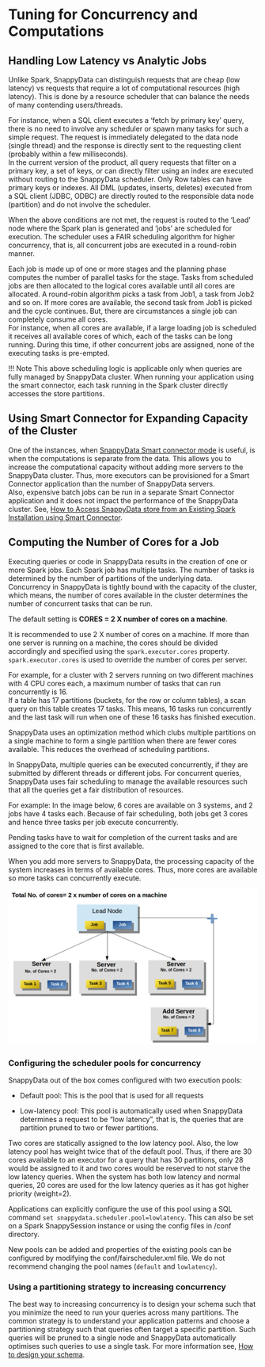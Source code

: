 # Tuning for Concurrency and Computations

## Handling Low Latency vs Analytic Jobs
Unlike Spark, SnappyData can distinguish requests that are cheap (low latency) vs requests that require a lot of computational resources (high latency). This is done by a resource scheduler that can balance the needs of many contending users/threads.

For instance, when a SQL client executes a ‘fetch by primary key’ query, there is no need to involve any scheduler or spawn many tasks for such a simple request. The request is immediately delegated to the data node (single thread) and the response is directly sent to the requesting client (probably within a few milliseconds). </br>
In the current version of the product, all query requests that filter on a primary key, a set of keys, or can directly filter using an index are executed without routing to the SnappyData scheduler. Only Row tables can have primary keys or indexes. All DML (updates, inserts, deletes) executed from a SQL client (JDBC, ODBC) are directly routed to the responsible data node (partition) and do not involve the scheduler.

When the above conditions are not met, the request is routed to the ‘Lead’ node where the Spark plan is generated and ‘jobs’ are scheduled for execution. The scheduler uses a FAIR scheduling algorithm for higher concurrency, that is, all concurrent jobs are executed in a round-robin manner.

Each job is made up of one or more stages and the planning phase computes the number of  parallel tasks for the stage. Tasks from scheduled jobs are then allocated to the logical cores available until all cores are allocated. 
A round-robin algorithm picks a task from Job1, a task from Job2 and so on. If more cores are available, the second task from Job1 is picked and the cycle continues. But, there are circumstances a single job can completely consume all cores.</br>
For instance, when all cores are available, if a large loading job is scheduled it receives all available cores of which, each of the tasks can be long running. During this time, if other concurrent jobs are assigned, none of the executing tasks is pre-empted.

!!! Note 
	This above scheduling logic is applicable only when queries are fully managed by SnappyData cluster. When running your application using the smart connector, each task running in the Spark cluster directly accesses the store partitions.

## Using Smart Connector for Expanding Capacity of the Cluster

One of the instances, when [SnappyData Smart connector mode](../affinity_modes/connector_mode.md) is useful, is when the computations is separate from the data. This allows  you to increase the computational capacity without adding more servers to the SnappyData cluster. Thus, more executors can be provisioned for a Smart Connector application than the number of SnappyData servers. 
<br>Also, expensive batch jobs can be run in a separate Smart Connector application and it does not impact the performance of the SnappyData cluster. See, [How to Access SnappyData store from an Existing Spark Installation using Smart Connector](../howto/spark_installation_using_smart_connector.md).

## Computing the Number of Cores for a Job

Executing queries or code in SnappyData results in the creation of one or more Spark jobs. Each Spark job has multiple tasks. The number of tasks is determined by the number of partitions of the underlying data.</br>
Concurrency in SnappyData is tightly bound with the capacity of the cluster, which means, the number of cores available in the cluster determines the number of concurrent tasks that can be run.

The default setting is **CORES = 2 X number of cores on a machine**.

It is recommended to use 2 X number of cores on a machine. If more than one server is running on a machine, the cores should be divided accordingly and specified using the `spark.executor.cores` property.
`spark.executor.cores` is used to override the number of cores per server.

For example, for a cluster with 2 servers running on two different machines with  4 CPU cores each, a maximum number of tasks that can run concurrently is 16. </br> 
If a table has 17 partitions (buckets, for the row or column tables), a scan query on this table creates 17 tasks. This means, 16 tasks run concurrently and the last task will run when one of these 16 tasks has finished execution.

SnappyData uses an optimization method which clubs multiple partitions on a single machine to form a single partition when there are fewer cores available. This reduces the overhead of scheduling partitions. 

In SnappyData, multiple queries can be executed concurrently, if they are submitted by different threads or different jobs. For concurrent queries, SnappyData uses fair scheduling to manage the available resources such that all the queries get a fair distribution of resources. 
 
For example: In the image below, 6 cores are available on 3 systems, and 2 jobs have 4 tasks each. Because of fair scheduling, both jobs get 3 cores and hence three tasks per job execute concurrently.

Pending tasks have to wait for completion of the current tasks and are assigned to the core that is first available.

When you add more servers to SnappyData, the processing capacity of the system increases in terms of available cores. Thus, more cores are available so more tasks can concurrently execute.

![Concurrency](../Images/core_concurrency.png)

### Configuring the scheduler pools for concurrency
SnappyData out of the box comes configured with two execution pools:

* Default pool: This is the pool that is used for all requests

* Low-latency pool: This pool is automatically used when SnappyData determines a request to be “low latency”, that is, the queries that are partition pruned to two or fewer partitions. </br>

Two cores are statically assigned to the low latency pool. Also, the low latency pool has weight twice that of the default pool. Thus, if there are 30 cores available to an executor for a query that has 30 partitions, only 28 would be assigned to it and two cores would be reserved to not starve the low latency queries. When the system has both low latency and normal queries, 20 cores are used for the low latency queries as it has got higher priority (weight=2).</br>

Applications can explicitly configure the use of this pool using a SQL command `set snappydata.scheduler.pool=lowlatency`. This can also be set on a Spark SnappySession instance or using the config files in <product>/conf directory. 

New pools can be added and properties of the existing pools can be configured by modifying the conf/fairscheduler.xml file. We do not recommend changing the pool names (`default` and `lowlatency`).

### Using a partitioning strategy to increasing concurrency

The best way to increasing concurrency is to design your schema such that you minimize the need to run your queries across many partitions. The common strategy is to understand your application patterns and choose a partitioning strategy such that queries often target a specific partition. Such queries will be pruned to a single node and SnappyData automatically optimises such queries to use a single task. 
For more information see, [How to design your schema](design_schema.md).

